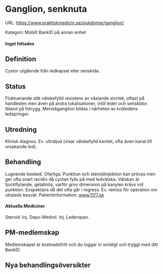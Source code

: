 # Ganglion, senknuta

URL: https://www.praktiskmedicin.se/sjukdomar/ganglion/



Kategori: Mobilt BankID på annan enhet

#### Inget hittades

## Definition

Cystor utgående från ledkapsel eller senskida.

## Status

Fluktuerande slät vätskefylld resistens av växlande storlek, oftast på handleden men även på andra lokalisationer, intill leder och senskidor. Ibland på fotrygg. Meniskganglion bildas i närheten av knäledens ledspringor.

## Utredning

Klinisk diagnos. Ev. ultraljud (visar vätskefylld kavitet, ofta även kanal till orsakande led).

## Behandling

Lugnande besked. Ofarliga. Punktion och steroidinjektion kan prövas men ger ofta snart recidiv då cystan fylls på med ledvätska. Vätskan är tjockflytande, gelatinös, varför grov dimension på kanylen krävs vid punktion. Exspektans då det ofta går i regress. Ev. remiss för operation om uttalade besvär.
Patientinformation: www.1177.se

#### Aktuella Mediciner

Steroid: Inj. Depo-Medrol. Inj. Lederspan.

## PM-medlemskap

Medlemskapet är kostnadsfritt och du loggar in smidigt och tryggt med ditt BankID.

## Nya behandlingsöversikter

